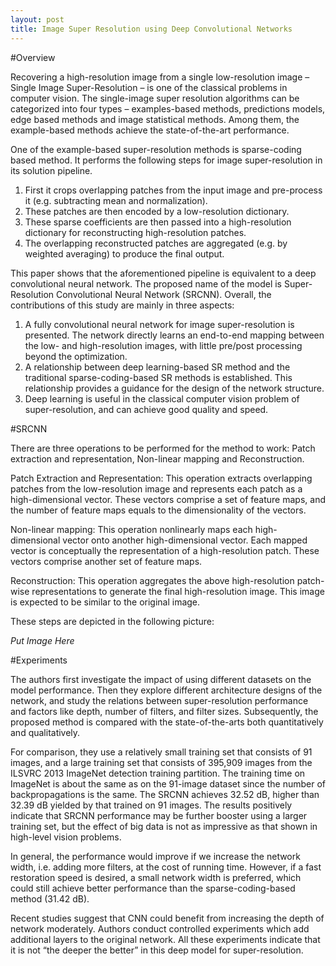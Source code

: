 ```yaml
---
layout: post
title: Image Super Resolution using Deep Convolutional Networks
---
```


#Overview

Recovering a high-resolution image from a single low-resolution image – Single Image Super-Resolution – is one of the classical problems
in computer vision. The single-image super resolution algorithms can be categorized into four types – examples-based methods, predictions
models, edge based methods and image statistical methods. Among them, the example-based methods achieve the state-of-the-art performance.

One of the example-based super-resolution methods is sparse-coding based method. It performs the following steps for image super-resolution 
in its solution pipeline.

1.	First it crops overlapping patches from the input image and pre-process it (e.g. subtracting mean and normalization). 
2.	These patches are then encoded by a low-resolution dictionary. 
3.	These sparse coefficients are then passed into a high-resolution dictionary for reconstructing high-resolution patches. 
4.	The overlapping reconstructed patches are aggregated (e.g. by weighted averaging) to produce the final output. 

This paper shows that the aforementioned pipeline is equivalent to a deep convolutional neural network. The proposed name of the model is 
Super-Resolution Convolutional Neural Network (SRCNN). Overall, the contributions of this study are mainly in three aspects:

1.	A fully convolutional neural network for image super-resolution is presented. The network directly learns an end-to-end mapping between
the low- and high-resolution images, with little pre/post processing beyond the optimization.
2.	A relationship between deep learning-based SR method and the traditional sparse-coding-based SR methods is established. 
This relationship provides a guidance for the design of the network structure.
3.	Deep learning is useful in the classical computer vision problem of super-resolution, and can achieve good quality and speed.

#SRCNN

There are three operations to be performed for the method to work: Patch extraction and representation, Non-linear mapping and 
Reconstruction.

Patch Extraction and Representation: This operation extracts overlapping patches from the low-resolution image and represents each patch 
as a high-dimensional vector. These vectors comprise a set of feature maps, and the number of feature maps equals to the dimensionality 
of the vectors.

Non-linear mapping: This operation nonlinearly maps each high-dimensional vector onto another high-dimensional vector. Each mapped vector 
is conceptually the representation of a high-resolution patch. These vectors comprise another set of feature maps.

Reconstruction: This operation aggregates the above high-resolution patch-wise representations to generate the final high-resolution image. 
This image is expected to be similar to the original image.

These steps are depicted in the following picture:

*Put Image Here*

#Experiments

The authors first investigate the impact of using different datasets on the model performance. Then they explore different architecture 
designs of the network, and study the relations between super-resolution performance and factors like depth, number of filters, and 
filter sizes. Subsequently, the proposed method is compared with the state-of-the-arts both quantitatively and qualitatively. 

For comparison, they use a relatively small training set that consists of 91 images, and a large training set that consists of 395,909 
images from the ILSVRC 2013 ImageNet detection training partition. The training time on ImageNet is about the same as on the 91-image 
dataset since the number of backpropagations is the same. The SRCNN achieves 32.52 dB, higher than 32.39 dB yielded by that trained 
on 91 images. The results positively indicate that SRCNN performance may be further booster using a larger training set, but the 
effect of big data is not as impressive as that shown in high-level vision problems.

In general, the performance would improve if we increase the network width, i.e. adding more filters, at the cost of running time. 
However, if a fast restoration speed is desired, a small network width is preferred, which could still achieve better performance 
than the sparse-coding-based method (31.42 dB).

Recent studies suggest that CNN could benefit from increasing the depth of network moderately. Authors conduct controlled experiments
which add additional layers to the original network. All these experiments indicate that it is not “the deeper the better” in this 
deep model for super-resolution.
